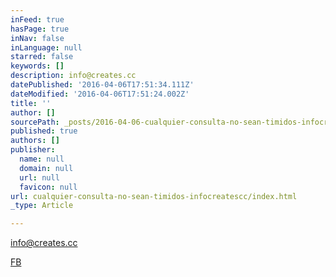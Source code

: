 ```yaml
---
inFeed: true
hasPage: true
inNav: false
inLanguage: null
starred: false
keywords: []
description: info@creates.cc
datePublished: '2016-04-06T17:51:34.111Z'
dateModified: '2016-04-06T17:51:24.002Z'
title: ''
author: []
sourcePath: _posts/2016-04-06-cualquier-consulta-no-sean-timidos-infocreatescc.md
published: true
authors: []
publisher:
  name: null
  domain: null
  url: null
  favicon: null
url: cualquier-consulta-no-sean-timidos-infocreatescc/index.html
_type: Article

---
```

info@creates.cc

[FB][0]

[0]: null